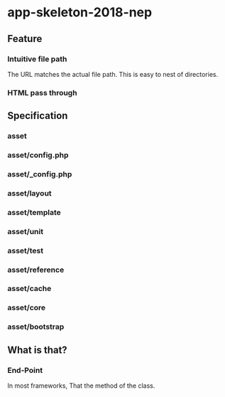 app-skeleton-2018-nep
===

## Feature

### Intuitive file path

The URL matches the actual file path.
This is easy to nest of directories.

### HTML pass through



## Specification

### asset

### asset/config.php

### asset/_config.php

### asset/layout

### asset/template

### asset/unit

### asset/test

### asset/reference

### asset/cache

### asset/core

### asset/bootstrap

## What is that?

### End-Point

In most frameworks, That the method of the class.
